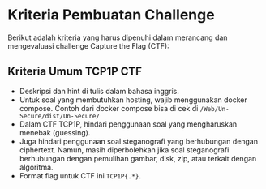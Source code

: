 # Kriteria Pembuatan Challenge

Berikut adalah kriteria yang harus dipenuhi dalam merancang dan mengevaluasi
challenge Capture the Flag (CTF):

## Kriteria Umum TCP1P CTF

- Deskripsi dan hint di tulis dalam bahasa inggris.
- Untuk soal yang membutuhkan hosting, wajib menggunakan docker compose. Contoh
  dari docker compose bisa di cek di `/Web/Un-Secure/dist/Un-Secure/`
- Dalam CTF TCP1P, hindari penggunaan soal yang mengharuskan menebak (guessing).
- Juga hindari penggunaan soal steganografi yang berhubungan dengan ciphertext.
  Namun, masih diperbolehkan jika soal steganografi berhubungan dengan pemulihan
  gambar, disk, zip, atau terkait dengan algoritma.
- Format flag untuk CTF ini `TCP1P{.*}`.
